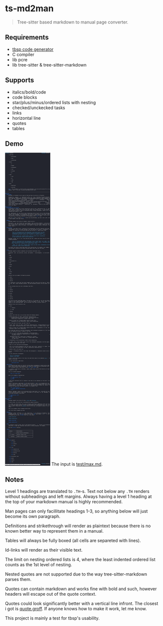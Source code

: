 # ts-md2man
> Tree-sitter based markdown to manual page converter.

## Requirements
* [tbsp code generator](https://github.com/agvxov/tbsp)
* C compiler
* lib pcre
* lib tree-sitter & tree-sitter-markdown

## Supports
* italics/bold/code
* code blocks
* star/plus/minus/ordered lists with nesting
* checked/unckecked tasks
* links
* horizontal line
* quotes
* tables

## Demo
![demo](documentation/demo.png)
The input is [test/max.md](test/max.md).

## Notes
Level 1 headings are translated to `.TH`-s.
Text not below any `.TH` renders without subheadings and left margins.
Always having a level 1 heading at the top of your markdown manual is highly recommended.

Man pages can only facillitate headings 1-3,
so anything below will just become its own paragraph.

Definitions and strikethrough will render as plaintext
because there is no known better way to represent them in a manual.

Tables will always be fully boxed (all cells are separeted with lines).

Id-links will render as their visible text.

The limit on nesting ordered lists is 4,
where the least indented ordered list counts as the 1st level of nesting.

Nested quotes are not supported due to the way tree-sitter-markdown parses them.

Quotes can contain markdown and works fine with bold and such,
however headers will escape out of the quote context.

Quotes could look significantly better with a vertical line infront.
The closest i got is [quote.groff](tool/quote.groff).
If anyone knows how to make it work, let me know.

This project is mainly a test for tbsp's usability.
